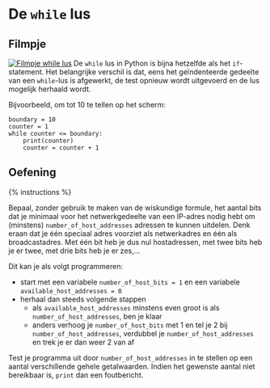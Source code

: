 # De `while` lus

## Filmpje
[![Filmpje while lus](https://i9.ytimg.com/vi/E3yfJn9CpeU/mq1.jpg?sqp=CMS_7fMF&rs=AOn4CLAa7892ZDHLLqp_ZChcjsEYt1xipw)](https://youtu.be/8BbD_XQK-Rs)
De `while` lus in Python is bijna hetzelfde als het `if`-statement. Het belangrijke verschil is dat, eens het geïndenteerde gedeelte van een `while`-lus is afgewerkt, de test opnieuw wordt uitgevoerd en de lus mogelijk herhaald wordt.

Bijvoorbeeld, om tot 10 te tellen op het scherm:

```
boundary = 10
counter = 1
while counter <= boundary:
    print(counter)
    counter = counter + 1
```

## Oefening
{% instructions %}

Bepaal, zonder gebruik te maken van de wiskundige formule, het aantal bits dat je minimaal voor het netwerkgedeelte van een IP-adres nodig hebt om (minstens) `number_of_host_addresses` adressen te kunnen uitdelen. Denk eraan dat je één speciaal adres voorziet als netwerkadres en één als broadcastadres. Met één bit heb je dus nul hostadressen, met twee bits heb je er twee, met drie bits heb je er zes,...

Dit kan je als volgt programmeren:

- start met een variabele `number_of_host_bits = 1` en een variabele `available_host_addresses = 0`
- herhaal dan steeds volgende stappen
  - als `available_host_addresses` minstens even groot is als `number_of_host_addresses`, ben je klaar
  - anders verhoog je `number_of_host_bits` met 1 en tel je 2 bij `number_of_host_addresses`, verdubbel je `number_of_host_addresses` en trek je er dan weer 2 van af

Test je programma uit door `number_of_host_addresses` in te stellen op een aantal verschillende gehele getalwaarden. Indien het gewenste aantal niet bereikbaar is, `print` dan een foutbericht.
